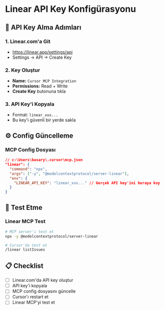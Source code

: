 # Linear API Key Konfigürasyonu

## 🔑 API Key Alma Adımları

### 1. Linear.com'a Git
- https://linear.app/settings/api
- Settings → API → Create Key

### 2. Key Oluştur
- **Name:** `Cursor MCP Integration`
- **Permissions:** Read + Write
- **Create Key** butonuna tıkla

### 3. API Key'i Kopyala
- Format: `linear_xxx...`
- Bu key'i güvenli bir yerde sakla

## ⚙️ Config Güncelleme

### MCP Config Dosyası
```json
// c:\Users\basary\.cursor\mcp.json
"linear": {
  "command": "npx",
  "args": ["-y", "@modelcontextprotocol/server-linear"],
  "env": {
    "LINEAR_API_KEY": "linear_xxx..." // Gerçek API key'ini buraya koy
  }
}
```
## 🚀 Test Etme

### Linear MCP Test
```bash
# MCP server'ı test et
npx -y @modelcontextprotocol/server-linear

# Cursor'da test et
/linear listIssues
```

## 📋 Checklist

- [ ] Linear.com'da API key oluştur
- [ ] API key'i kopyala
- [ ] MCP config dosyasını güncelle
- [ ] Cursor'ı restart et
- [ ] Linear MCP'yi test et
